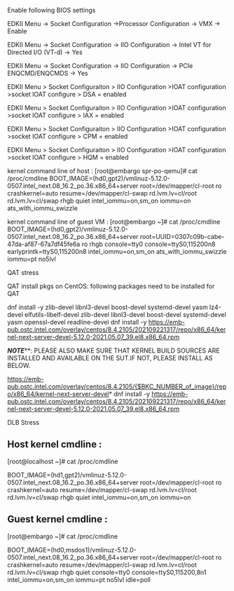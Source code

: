 Enable following BIOS settings

EDKII Menu -> Socket Configuration ->Processor Configuration -> VMX -> Enable

EDKII Menu -> Socket Configuration -> IIO Configuration -> Intel VT for Directed I/O (VT-d)  -> Yes

EDKII Menu -> Socket Configuration -> IIO Configuration -> PCIe ENQCMD/ENQCMDS -> Yes

EDKII Menu > Socket Configuraiton > IIO Configuration >IOAT configuration >socket <n> IOAT configure > DSA = enabled 

EDKII Menu > Socket Configuraiton > IIO Configuration >IOAT configuration >socket <n> IOAT configure > IAX = enabled

EDKII Menu > Socket Configuraiton > IIO Configuration >IOAT configuration >socket <n> IOAT configure > CPM = enabled 

EDKII Menu > Socket Configuraiton > IIO Configuration >IOAT configuration >socket <n> IOAT configure > HQM = enabled 

kernel command line of host :
[root@embargo spr-po-qemu]# cat /proc/cmdline
BOOT_IMAGE=(hd0,gpt2)/vmlinuz-5.12.0-0507.intel_next.08_16.2_po.36.x86_64+server root=/dev/mapper/cl-root ro crashkernel=auto resume=/dev/mapper/cl-swap rd.lvm.lv=cl/root rd.lvm.lv=cl/swap rhgb quiet intel_iommu=on,sm_on iommu=on ats_with_iommu_swizzle

kernel command line of guest VM :
[root@embargo ~]# cat /proc/cmdline
BOOT_IMAGE=(hd0,gpt2)/vmlinuz-5.12.0-0507.intel_next.08_16.2_po.36.x86_64+server root=UUID=0307c09b-cabe-47da-af87-67a7df45fe6a ro rhgb console=tty0 console=ttyS0,115200n8 earlyprintk=ttyS0,115200n8 intel_iommu=on,sm_on ats_with_iommu_swizzle iommu=pt no5lvl



QAT stress

QAT install pkgs on CentOS:
following packages need to be installed for QAT

dnf install -y  zlib-devel libnl3-devel boost-devel systemd-devel yasm lz4-devel elfutils-libelf-devel zlib-devel libnl3-devel boost-devel systemd-devel yasm openssl-devel readline-devel
dnf install -y https://emb-pub.ostc.intel.com/overlay/centos/8.4.2105/202109221317/repo/x86_64/kernel-next-server-devel-5.12.0-2021.05.07_39.el8.x86_64.rpm

*************NOTE***************:
PLEASE ALSO MAKE SURE THAT KERNEL BUILD SOURCES ARE INSTALLED AND AVAILABLE ON THE SUT.IF NOT, PLEASE INSTALL AS BELOW.

https://emb-pub.ostc.intel.com/overlay/centos/8.4.2105/{$BKC_NUMBER_of_image}/repo/x86_64/kernel-next-server-devel*
dnf install -y https://emb-pub.ostc.intel.com/overlay/centos/8.4.2105/202109221317/repo/x86_64/kernel-next-server-devel-5.12.0-2021.05.07_39.el8.x86_64.rpm

DLB Stress

Host kernel cmdline :
-------------------------
[root@localhost ~]# cat /proc/cmdline

BOOT_IMAGE=(hd1,gpt2)/vmlinuz-5.12.0-0507.intel_next.08_16.2_po.36.x86_64+server root=/dev/mapper/cl-root ro crashkernel=auto resume=/dev/mapper/cl-swap rd.lvm.lv=cl/root rd.lvm.lv=cl/swap rhgb quiet intel_iommu=on,sm_on iommu=on

Guest kernel cmdline :
------------------------
[root@embargo ~]# cat /proc/cmdline

BOOT_IMAGE=(hd0,msdos1)/vmlinuz-5.12.0-0507.intel_next.08_16.2_po.36.x86_64+server root=/dev/mapper/cl-root ro crashkernel=auto resume=/dev/mapper/cl-swap rd.lvm.lv=cl/root rd.lvm.lv=cl/swap rhgb quiet console=tty0 console=ttyS0,115200,8n1 intel_iommu=on,sm_on iommu=pt no5lvl idle=poll